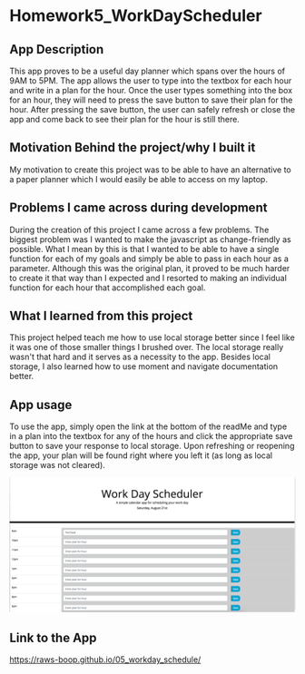# Homework5_WorkDayScheduler

## App Description 
This app proves to be a useful day planner which spans over the hours of 9AM to 5PM. 
The app allows the user to type into the textbox for each hour and write in a plan for the hour.
Once the user types something into the box for an hour, they will need to press the save button to save their plan for the hour.
After pressing the save button, the user can safely refresh or close the app and come back to see their plan for the hour is still there.

## Motivation Behind the project/why I built it
My motivation to create this project was to be able to have an alternative to a paper planner which I would easily be able to access on my laptop.

## Problems I came across during development
During the creation of this project I came across a few problems. The biggest problem was I wanted to make the javascript as change-friendly as possible.
What I mean by this is that I wanted to be able to have a single function for each of my goals and simply be able to pass in each hour as a parameter. 
Although this was the original plan, it proved to be much harder to create it that way than I expected and I resorted to making an individual 
function for each hour that accomplished each goal.

## What I learned from this project
This project helped teach me how to use local storage better since I feel like it was one of those smaller things I brushed over.
The local storage really wasn't that hard and it serves as a necessity to the app.
Besides local storage, I also learned how to use moment and navigate documentation better.

## App usage
To use the app, simply open the link at the bottom of the readMe and type in a plan into the textbox for any of the hours and click the appropriate save button to save your response to local storage.
Upon refreshing or reopening the app, your plan will be found right where you left it (as long as local storage was not cleared).


![A screenshot of the app.](./assets/images/AppScreenshot.png)

## Link to the App
https://raws-boop.github.io/05_workday_schedule/